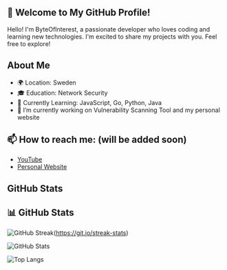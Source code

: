## 👋 Welcome to My GitHub Profile!

Hello! I'm ByteOfInterest, a passionate developer who loves coding and learning new technologies. I'm excited to share my projects with you. Feel free to explore!

## About Me
- 🌍 Location: Sweden
- 🎓 Education: Network Security
- 🌱 Currently Learning: JavaScript, Go, Python, Java
- 🔭 I’m currently working on Vulnerability Scanning Tool and my personal website

## 📫 How to reach me: (will be added soon)
- [YouTube]()
- [Personal Website]()

## GitHub Stats

## 📊 GitHub Stats

![GitHub Streak](https://streak-stats.demolab.com/?user=ByteOfInterest&theme=vue-dark)(https://git.io/streak-stats)

![GitHub Stats](https://github-readme-stats.vercel.app/api?username=ByteOfInterest&show_icons=true&theme=vue-dark)

![Top Langs](https://github-readme-stats.vercel.app/api/top-langs/?username=ByteOfInterest&layout=compact&theme=vue-dark)

<!--
**ByteOfInterest/ByteOfInterest** is a ✨ _special_ ✨ repository because its `README.md` (this file) appears on your GitHub profile.

Here are some ideas to get you started:

- 🔭 I’m currently working on ...
- 🌱 I’m currently learning ...
- 👯 I’m looking to collaborate on ...
- 🤔 I’m looking for help with ...
- 💬 Ask me about ...
- 📫 How to reach me: ...
- 😄 Pronouns: ...
- ⚡ Fun fact: ...
-->
